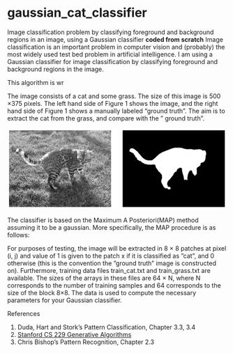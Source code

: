 # gaussian_cat_classifier
Image classification problem by classifying foreground and background regions in an image, using a Gaussian classifier **coded from scratch**
Image classification is an important problem in computer vision and (probably) the most widely used test
bed problem in artificial intelligence. I am using a Gaussian classifier for image classification by classifying foreground and background regions in the image.

This algorithm is wr
 

The image consists of a cat and some grass. The size of this image is 500 ×375 pixels. The left hand side of Figure 1 shows the image, and the right hand side of Figure 1 shows a manually labeled “ground truth”. The aim is to extract the cat from the grass, and compare with the ” ground truth”. 

![alt text](https://github.com/aguram11/gaussian_cat_classifier/blob/master/readme_images/1.png)

The classifier is based on the Maximum A Posteriori(MAP) method assuming it to be a gaussian. More specifically, the MAP procedure is as follows:

For purposes of testing, the image will be extracted in 8 × 8 patches at pixel (i, j) and value of 1 is given to the patch x if it is classified as ”cat”, and 0 otherwise (this is the convention the ”ground truth” image is constructed on). Furthermore, training data files train_cat.txt and train_grass.txt are available. The sizes of the arrays in these files are 64 × N, where N corresponds to the number of training samples and 64 corresponds to the size of the block 8×8. The data is used to compute the necessary parameters for your Gaussian classifier.

References

1. Duda, Hart and Stork’s Pattern Classification, Chapter 3.3, 3.4
2. [Stanford CS 229 Generative Algorithms](http://cs229.stanford.edu/notes/cs229-notes2.pdf)
3. Chris Bishop’s Pattern Recognition, Chapter 2.3

  
